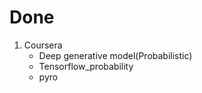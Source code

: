 # Done

1. Coursera
    - Deep generative model(Probabilistic)
    - Tensorflow_probability
    - pyro


